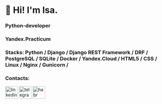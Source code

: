 # 👋 Hi! I'm Isa.

### Python-developer

### Yandex.Practicum

### Stacks: Python / Django / Django REST Framework / DRF / PostgreSQL / SQLite / Docker / Yandex.Cloud / HTML5 / CSS / Linux / Nginx / Gunicorn /

### Contacts:

[<img src='https://cdn.jsdelivr.net/npm/simple-icons@3.0.1/icons/linkedin.svg' alt='linkedin' height='40'>](https://www.linkedin.com/in/isa-isazade-b96374250/)
[<img src='https://cdn.jsdelivr.net/npm/simple-icons@3.0.1/icons/telegram.svg' alt='telegram' height='40'>](https://telegram.me/isazade_isa_04)
[<img src='https://cdn.jsdelivr.net/npm/simple-icons@3.0.1/icons/habr.svg' alt='habr' height='40'>](https://career.habr.com/isa_isaev)
